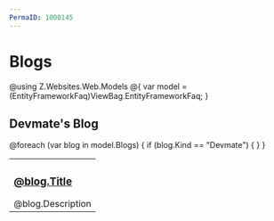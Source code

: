 ```yaml
---
PermaID: 1000145
---
```


# Blogs

@using Z.Websites.Web.Models
@{
    var model = (EntityFrameworkFaq)ViewBag.EntityFrameworkFaq;
}

<h2>Devmate's Blog</h2>

<table>
    <tbody>
        @foreach (var blog in model.Blogs)
        {
            if (blog.Kind == "Devmate")
            {
                <tr>
                    <td>
                        <h3><a href="@blog.Url">@blog.Title</a></h3>
                        @blog.Description
                    </td>
                </tr>
            }
        }
    </tbody>
</table>

